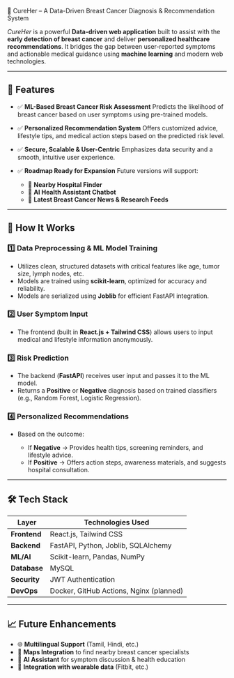💖 CureHer – A Data-Driven Breast Cancer Diagnosis & Recommendation System

*CureHer* is a powerful **Data-driven web application** built to assist with the **early detection of breast cancer** and deliver **personalized healthcare recommendations**. It bridges the gap between user-reported symptoms and actionable medical guidance using **machine learning** and modern web technologies.

---

## 🚀 Features

* ✅ **ML-Based Breast Cancer Risk Assessment**
  Predicts the likelihood of breast cancer based on user symptoms using pre-trained models.

* ✅ **Personalized Recommendation System**
  Offers customized advice, lifestyle tips, and medical action steps based on the predicted risk level.

* ✅ **Secure, Scalable & User-Centric**
  Emphasizes data security and a smooth, intuitive user experience.

* ✅ **Roadmap Ready for Expansion**
  Future versions will support:

  * 🏥 **Nearby Hospital Finder**
  * 🧠 **AI Health Assistant Chatbot**
  * 📰 **Latest Breast Cancer News & Research Feeds**

---

## 🧠 How It Works

### 1️⃣ **Data Preprocessing & ML Model Training**

* Utilizes clean, structured datasets with critical features like age, tumor size, lymph nodes, etc.
* Models are trained using **scikit-learn**, optimized for accuracy and reliability.
* Models are serialized using **Joblib** for efficient FastAPI integration.

### 2️⃣ **User Symptom Input**

* The frontend (built in **React.js + Tailwind CSS**) allows users to input medical and lifestyle information anonymously.

### 3️⃣ **Risk Prediction**

* The backend (**FastAPI**) receives user input and passes it to the ML model.
* Returns a **Positive** or **Negative** diagnosis based on trained classifiers (e.g., Random Forest, Logistic Regression).

### 4️⃣ **Personalized Recommendations**

* Based on the outcome:

  * If **Negative** → Provides health tips, screening reminders, and lifestyle advice.
  * If **Positive** → Offers action steps, awareness materials, and suggests hospital consultation.

---

## 🛠️ Tech Stack

| Layer        | Technologies Used                       |
| ------------ | --------------------------------------- |
| **Frontend** | React.js, Tailwind CSS                  |
| **Backend**  | FastAPI, Python, Joblib, SQLAlchemy     |
| **ML/AI**    | Scikit-learn, Pandas, NumPy             |
| **Database** | MySQL                                   |
| **Security** | JWT Authentication                      |
| **DevOps**   | Docker, GitHub Actions, Nginx (planned) |

---

## 📈 Future Enhancements

* 🌐 **Multilingual Support** (Tamil, Hindi, etc.)
* 📍 **Maps Integration** to find nearby breast cancer specialists
* 🤖 **AI Assistant** for symptom discussion & health education
* 📡 **Integration with wearable data** (Fitbit, etc.)

 
